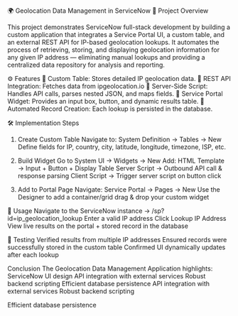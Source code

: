 🌍 Geolocation Data Management in ServiceNow
📌 Project Overview

This project demonstrates ServiceNow full-stack development by building a custom application that integrates a Service Portal UI, a custom table, and an external REST API for IP-based geolocation lookups.
It automates the process of retrieving, storing, and displaying geolocation information for any given IP address — eliminating manual lookups and providing a centralized data repository for analysis and reporting.


⚙️ Features
🔹 Custom Table: Stores detailed IP geolocation data.
🔹 REST API Integration: Fetches data from ipgeolocation.io
🔹 Server-Side Script: Handles API calls, parses nested JSON, and maps fields.
🔹 Service Portal Widget: Provides an input box, button, and dynamic results table.
🔹 Automated Record Creation: Each lookup is persisted in the database.


🛠️ Implementation Steps
1. Create Custom Table
Navigate to: System Definition → Tables → New
Define fields for IP, country, city, latitude, longitude, timezone, ISP, etc.

2. Build Widget
Go to System UI → Widgets → New
Add:
HTML Template → Input + Button + Display Table
Server Script → Outbound API call & response parsing
Client Script → Trigger server script on button click

3. Add to Portal Page
Navigate: Service Portal → Pages → New
Use the Designer to add a container/grid
drag & drop your custom widget


🚀 Usage
Navigate to the ServiceNow instance → /sp?id=ip_geolocation_lookup
Enter a valid IP address
Click Lookup IP Address
View live results on the portal + stored record in the database


🧪 Testing
Verified results from multiple IP addresses
Ensured records were successfully stored in the custom table
Confirmed UI dynamically updates after each lookup


Conclusion
The Geolocation Data Management Application highlights:
ServiceNow UI design
API integration with external services
Robust backend scripting
Efficient database persistence
API integration with external services
Robust backend scripting

Efficient database persistence
